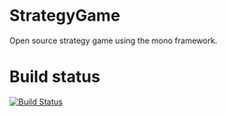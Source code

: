 # StrategyGame

Open source strategy game using the mono framework.

# Build status

[![Build Status](https://travis-ci.org/timsschoen/strategygame.svg?branch=master)](https://travis-ci.org/timsschoen/strategygame)